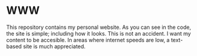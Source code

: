 # WWW

This repository contains my personal website.  As you can see in the
code, the site is simple; including how it looks.  This is not an
accident.  I want my content to be accesible. In areas where internet
speeds are low, a text-based site is much appreciated.
